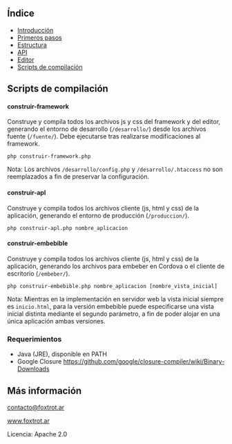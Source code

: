 ## Índice

- [Introducción](../README.md)
- [Primeros pasos](primeros-pasos.md)
- [Estructura](estructura.md)
- [API](api.md)
- [Editor](editor.md)
- [Scripts de compilación](scripts.md)

## Scripts de compilación

#### construir-framework

Construye y compila todos los archivos js y css del framework y del editor, generando el entorno de desarrollo (`/desarrollo/`) desde los archivos fuente (`/fuente/`). Debe ejecutarse tras realizarse modificaciones al framework.

    php construir-framework.php

Nota: Los archivos `/desarrollo/config.php` y `/desarrollo/.htaccess` no son reemplazados a fin de preservar la configuración.

#### construir-apl

Construye y compila todos los archivos cliente (js, html y css) de la aplicación, generando el entorno de producción (`/produccion/`).

    php construir-apl.php nombre_aplicacion

#### construir-embebible

Construye y compila todos los archivos cliente (js, html y css) de la aplicación, generando los archivos para embeber en Cordova o el cliente de escritorio (`/embeber/`).

    php construir-embebible.php nombre_aplicacion [nombre_vista_inicial]

Nota: Mientras en la implementación en servidor web la vista inicial siempre es `inicio.html`, para la versión embebible puede especificarse una vista inicial distinta mediante el segundo parámetro, a fin de poder alojar en una única aplicación ambas versiones.

### Requerimientos

- Java (JRE), disponible en PATH
- Google Closure https://github.com/google/closure-compiler/wiki/Binary-Downloads

## Más información

contacto@foxtrot.ar

www.foxtrot.ar

Licencia: Apache 2.0
